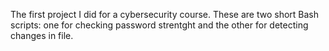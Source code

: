 The first project I did for a cybersecurity course.
These are two short Bash scripts: one for checking password strentght and the other for detecting changes in file. 

